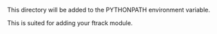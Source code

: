 This directory will be added to the PYTHONPATH environment variable.

This is suited for adding your ftrack module.
